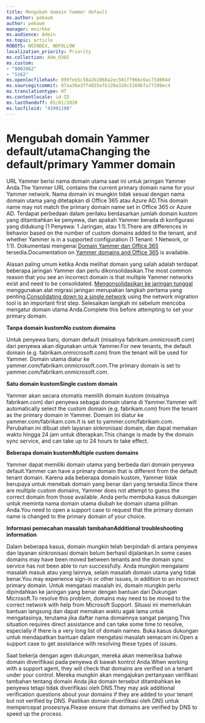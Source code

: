 ```yaml
---
title: Mengubah domain Yammer default
ms.author: pebaum
author: pebaum
manager: mnirkhe
ms.audience: Admin
ms.topic: article
ROBOTS: NOINDEX, NOFOLLOW
localization_priority: Priority
ms.collection: Adm_O365
ms.custom:
- "9002662"
- "5162"
ms.openlocfilehash: 099feb5c58a2b1068a2ec501ff966c6ac73d804d
ms.sourcegitcommit: 87aa36e3ff4835efb120a320c5169bfa77199ec4
ms.translationtype: HT
ms.contentlocale: id-ID
ms.lasthandoff: 05/01/2020
ms.locfileid: "43991198"
---
```

# <a name="changing-the-defaultprimary-yammer-domain"></a><span data-ttu-id="59671-102">Mengubah domain Yammer default/utama</span><span class="sxs-lookup"><span data-stu-id="59671-102">Changing the default/primary Yammer domain</span></span>

<span data-ttu-id="59671-103">URL Yammer berisi nama domain utama saat ini untuk jaringan Yammer Anda.</span><span class="sxs-lookup"><span data-stu-id="59671-103">The Yammer URL contains the current primary domain name for your Yammer network.</span></span> <span data-ttu-id="59671-104">Nama domain ini mungkin tidak sesuai dengan nama domain utama yang ditetapkan di Office 365 atau Azure AD.</span><span class="sxs-lookup"><span data-stu-id="59671-104">This domain name may not match the primary domain name set in Office 365 or Azure AD.</span></span> <span data-ttu-id="59671-105">Terdapat perbedaan dalam perilaku berdasarkan jumlah domain kustom yang ditambahkan ke penyewa, dan apakah Yammer berada di konfigurasi yang didukung (1 Penyewa: 1 Jaringan, atau 1:1).</span><span class="sxs-lookup"><span data-stu-id="59671-105">There are differences in behavior based on the number of custom domains added to the tenant, and whether Yammer is in a supported configuration (1 Tenant: 1 Network, or 1:1).</span></span> <span data-ttu-id="59671-106">Dokumentasi mengenai [Domain Yammer dan Office 365](https://docs.microsoft.com/yammer/configure-your-yammer-network/manage-yammer-domains) tersedia.</span><span class="sxs-lookup"><span data-stu-id="59671-106">Documentation on [Yammer domains and Office 365](https://docs.microsoft.com/yammer/configure-your-yammer-network/manage-yammer-domains) is available.</span></span>

<span data-ttu-id="59671-107">Alasan paling umum ketika Anda melihat domain yang salah adalah terdapat beberapa jaringan Yammer dan perlu dikonsolidasikan.</span><span class="sxs-lookup"><span data-stu-id="59671-107">The most common reason that you see an incorrect domain is that multiple Yammer networks exist and need to be consolidated.</span></span> <span data-ttu-id="59671-108">[Mengonsolidasikan ke jaringan tunggal](https://docs.microsoft.com/yammer/configure-your-yammer-network/consolidate-multiple-yammer-networks) menggunakan alat migrasi jaringan merupakan langkah pertama yang penting.</span><span class="sxs-lookup"><span data-stu-id="59671-108">[Consolidating down to a single network](https://docs.microsoft.com/yammer/configure-your-yammer-network/consolidate-multiple-yammer-networks) using the network migration tool is an important first step.</span></span> <span data-ttu-id="59671-109">Selesaikan langkah ini sebelum mencoba mengatur domain utama Anda.</span><span class="sxs-lookup"><span data-stu-id="59671-109">Complete this before attempting to set your primary domain.</span></span>

<span data-ttu-id="59671-110">**Tanpa domain kustom**</span><span class="sxs-lookup"><span data-stu-id="59671-110">**No custom domains**</span></span>

<span data-ttu-id="59671-111">Untuk penyewa baru, domain default (misalnya fabrikam.onmicrosoft.com) dari penyewa akan digunakan untuk Yammer.</span><span class="sxs-lookup"><span data-stu-id="59671-111">For new tenants, the default domain (e.g. fabrikam.onmicrosoft.com) from the tenant will be used for Yammer.</span></span> <span data-ttu-id="59671-112">Domain utama diatur ke yammer.com/fabrikam.onmicrosoft.com.</span><span class="sxs-lookup"><span data-stu-id="59671-112">The primary domain is set to yammer.com/fabrikam.onmicrosoft.com.</span></span>

<span data-ttu-id="59671-113">**Satu domain kustom**</span><span class="sxs-lookup"><span data-stu-id="59671-113">**Single custom domain**</span></span>

<span data-ttu-id="59671-114">Yammer akan secara otomatis memilih domain kustom (misalnya fabrikam.com) dari penyewa sebagai domain utama di Yammer.</span><span class="sxs-lookup"><span data-stu-id="59671-114">Yammer will automatically select the custom domain (e.g. fabrikam.com) from the tenant as the primary domain in Yammer.</span></span> <span data-ttu-id="59671-115">Domain ini diatur ke yammer.com/fabrikam.com.</span><span class="sxs-lookup"><span data-stu-id="59671-115">It is set to yammer.com/fabrikam.com.</span></span> <span data-ttu-id="59671-116">Perubahan ini dibuat oleh layanan sinkronisasi domain, dan dapat memakan waktu hingga 24 jam untuk diterapkan.</span><span class="sxs-lookup"><span data-stu-id="59671-116">This change is made by the domain sync service, and can take up to 24 hours to take effect.</span></span>

<span data-ttu-id="59671-117">**Beberapa domain kustom**</span><span class="sxs-lookup"><span data-stu-id="59671-117">**Multiple custom domains**</span></span>

<span data-ttu-id="59671-118">Yammer dapat memiliki domain utama yang berbeda dari domain penyewa default.</span><span class="sxs-lookup"><span data-stu-id="59671-118">Yammer can have a primary domain that is different from the default tenant domain.</span></span> <span data-ttu-id="59671-119">Karena ada beberapa domain kustom, Yammer tidak berupaya untuk menebak domain yang benar dari yang tersedia.</span><span class="sxs-lookup"><span data-stu-id="59671-119">Since there are multiple custom domains, Yammer does not attempt to guess the correct domain from those available.</span></span> <span data-ttu-id="59671-120">Anda perlu membuka kasus dukungan untuk meminta nama domain utama diubah ke domain utama pilihan Anda.</span><span class="sxs-lookup"><span data-stu-id="59671-120">You need to open a support case to request that the primary domain name is changed to the primary domain of your choice.</span></span>

<span data-ttu-id="59671-121">**Informasi pemecahan masalah tambahan**</span><span class="sxs-lookup"><span data-stu-id="59671-121">**Additional troubleshooting information**</span></span>

<span data-ttu-id="59671-122">Dalam beberapa kasus, domain mungkin telah berpindah di antara penyewa dan layanan sinkronisasi domain belum berhasil dijalankan.</span><span class="sxs-lookup"><span data-stu-id="59671-122">In some cases domains may have been moved between tenants and the domain sync service has not been able to run successfully.</span></span> <span data-ttu-id="59671-123">Anda mungkin mengalami masalah masuk atau yang lainnya, selain masalah domain utama yang tidak benar.</span><span class="sxs-lookup"><span data-stu-id="59671-123">You may experience sign-in or other issues, in addition to an incorrect primary domain.</span></span> <span data-ttu-id="59671-124">Untuk mengatasi masalah ini, domain mungkin perlu dipindahkan ke jaringan yang benar dengan bantuan dari Dukungan Microsoft.</span><span class="sxs-lookup"><span data-stu-id="59671-124">To resolve this problem, domains may need to be moved to the correct network with help from Microsoft Support.</span></span> <span data-ttu-id="59671-125">Situasi ini memerlukan bantuan langsung dan dapat memakan waktu agak lama untuk mengatasinya, terutama jika daftar nama domainnya sangat panjang.</span><span class="sxs-lookup"><span data-stu-id="59671-125">This situation requires direct assistance and can take some time to resolve, especially if there is a very long list of domain names.</span></span> <span data-ttu-id="59671-126">Buka kasus dukungan untuk mendapatkan bantuan dalam mengatasi masalah semacam ini.</span><span class="sxs-lookup"><span data-stu-id="59671-126">Open a support case to get assistance with resolving these types of issues.</span></span>

<span data-ttu-id="59671-127">Saat bekerja dengan agen dukungan, mereka akan memeriksa bahwa domain diverifikasi pada penyewa di bawah kontrol Anda.</span><span class="sxs-lookup"><span data-stu-id="59671-127">When working with a support agent, they will check that domains are verified on a tenant under your control.</span></span> <span data-ttu-id="59671-128">Mereka mungkin akan mengajukan pertanyaan verifikasi tambahan tentang domain Anda jika domain tersebut ditambahkan ke penyewa tetapi tidak diverifikasi oleh DNS.</span><span class="sxs-lookup"><span data-stu-id="59671-128">They may ask additional verification questions about your domains if they are added to your tenant but not verified by DNS.</span></span> <span data-ttu-id="59671-129">Pastikan domain diverifikasi oleh DNS untuk mempercepat prosesnya.</span><span class="sxs-lookup"><span data-stu-id="59671-129">Please ensure that domains are verified by DNS to speed up the process.</span></span>
